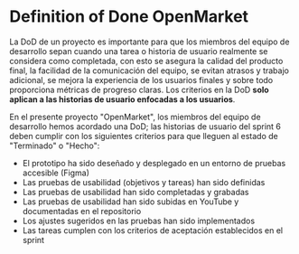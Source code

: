 # Definition of Done OpenMarket
La DoD de un proyecto es importante para que los miembros del equipo de desarrollo sepan cuando una tarea o historia de usuario realmente se considera como completada, con esto se asegura
la calidad del producto final, la facilidad de la comunicación del equipo, se evitan atrasos y trabajo adicional, se mejora la experiencia de los usuarios finales y sobre todo proporciona
métricas de progreso claras. Los criterios en la DoD **solo aplican a las historias de usuario enfocadas a los usuarios**.

En el presente proyecto "OpenMarket", los miembros del equipo de desarrollo hemos acordado una DoD; las historias de usuario del sprint 6 deben cumplir con los siguientes criterios para 
que lleguen al estado de "Terminado" o "Hecho":
- El prototipo ha sido deseñado y desplegado en un entorno de pruebas accesible (Figma)
- Las pruebas de usabilidad (objetivos y tareas) han sido definidas
- Las pruebas de usabilidad han sido completadas y grabadas
- Las pruebas de usabilidad han sido subidas en YouTube y documentadas en el repositorio
- Los ajustes sugeridos en las pruebas han sido implementados
- Las tareas cumplen con los criterios de aceptación establecidos en el sprint
